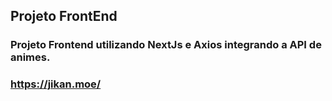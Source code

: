## Projeto FrontEnd ##

### Projeto Frontend utilizando NextJs e Axios integrando a API de animes.

### https://jikan.moe/ ###